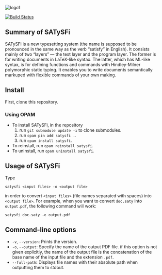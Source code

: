 ![logo1](https://raw.githubusercontent.com/wiki/gfngfn/SATySFi/img/satysfi-logo.png)

[![Build Status](https://travis-ci.org/gfngfn/SATySFi.svg?branch=master)](https://travis-ci.org/gfngfn/SATySFi)

## Summary of SATySFi

SATySFi is a new typesetting system (the name is supposed to be pronounced in the same way as the verb “satisfy” in English). It consists mainly of two “layers” ― the text layer and the program layer. The former is for writing documents in LaTeX-like syntax. The latter, which has ML-like syntax, is for defining functions and commands with Hindley-Milner polymorphic static typing. It enables you to write documents semantically markuped with flexible commands of your own making.

## Install

First, clone this repository.

### Using OPAM

* To install SATySFi, in the repository
  1. run `git submodule update -i` to clone submodules.
  2. run `opam pin add satysfi .`.
  3. run `opam install satysfi`.
* To reinstall, run `opam reinstall satysfi`.
* To uninstall, run `opam uninstall satysfi`.

<!--
### Manual build of SATySFi

1. Install ocamlbuild, ocamlfind, and Menhir.
2. In repository, run `make`.
3. `macrodown` should then be available under the diretory.
4. Run `make install` to install `satysfi` as `/usr/local/bin/satysfi`.
5. Run `make install-lib` to create a symbolic link for the library.

You can modify the directory for the installation by specifying `PREFIX` like `sudo make install PREFIX=/usr/bin`. the symbolic link for the SATySFi library will be created as `/usr/local/lib-satysfi -> DIR/lib-satysfi` where `DIR` is the top directory of the repository.
-->

<!--
### Download release from GitHub

See [release page](https://github.com/gfngfn/Macrodown/releases)
-->

## Usage of SATySFi

Type

    satysfi <input files> -o <output file>

in order to convert `<input files>` (file names separated with spaces) into `<output file>`. For example, when you want to convert `doc.saty` into `output.pdf`, the following command will work:

    satysfi doc.saty -o output.pdf

## Command-line options

* `-v`, `--version`: Prints the version.
* `-o`, `--output`: Specify the name of the output PDF file. if this option is not given explicitly, the name of the output file is the concatenation of the base name of the input file and the extension `.pdf`.
* `--full-path`: Displays file names with their absolute path when outputting them to stdout.
